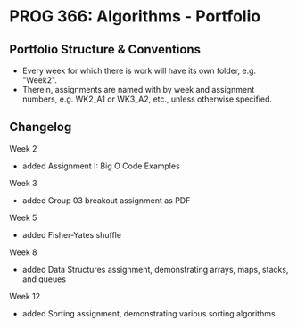 # PROG 366: Algorithms - Portfolio
## Portfolio Structure & Conventions
- Every week for which there is work will have its own folder, e.g. "Week2".
- Therein, assignments are named with by week and assignment numbers, e.g. WK2_A1 or WK3_A2, etc., unless otherwise specified.

## Changelog
Week 2
- added Assignment I: Big O Code Examples

Week 3
- added Group 03 breakout assignment as PDF

Week 5
- added Fisher-Yates shuffle

Week 8
- added Data Structures assignment, demonstrating arrays, maps, stacks, and queues

Week 12
- added Sorting assignment, demonstrating various sorting algorithms
